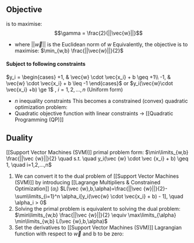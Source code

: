 ## Objective 
is to maximise:
$$\gamma = \frac{2}{||\vec{w}||}$$
- where $||\vec{w}||$ is the Euclidean norm of $w$
	Equivalently, the objective is to maximise:
	$\min_{w,b} \frac{||\vec{w}||}{2}$
#### Subject to following constraints
$y_i = \begin{cases} +1, & \vec{w} \cdot \vec{x_i} + b \geq +1\\ -1, & \vec{w} \cdot \vec{x_i} + b \leq -1 \end{cases}$
or
$y_i(\vec{w}\cdot \vec{x_i} +b) \ge 1$ , $i=1,2,\dots ,n$ (Uniform form)
- $n$ inequality constraints
This becomes a constrained (convex) quadratic optimization problem:
- Quadratic objective function with linear constraints $\rightarrow$ [[Quadratic Programming (QP)]]
## Duality
[[Support Vector Machines (SVM)]] primal problem form:
	$\min\limits_{w,b} \frac{||\vec {w}||}{2} \quad s.t. \quad y_i(\vec {w} \cdot \vec {x_i} + b) \geq 1, \quad i=1,2,...,n$
1. We can convert it to the dual problem of [[Support Vector Machines (SVM)]] by introducing [[Lagrange Multipliers & Constrained Optimization]] ($\alpha _i$)
	$L(\vec {w},b,\alpha)=\frac{||\vec {w}||}{2}-\sum\limits_{i=1}^n \alpha_i[y_i(\vec{w} \cdot \vec{x_i} + b) - 1], \quad \alpha_i > 0$
2. Solving the primal problem is equivalent to solving the dual problem:
	$\min\limits_{w,b} \frac{||\vec {w}||}{2} \equiv \max\limits_{\alpha} \min\limits_{w,b} L(\vec {w},b,\alpha)$
3. Set the derivatives to [[Support Vector Machines (SVM)]] Lagrangian function with respect to $\vec {w}$ and b to be zero: